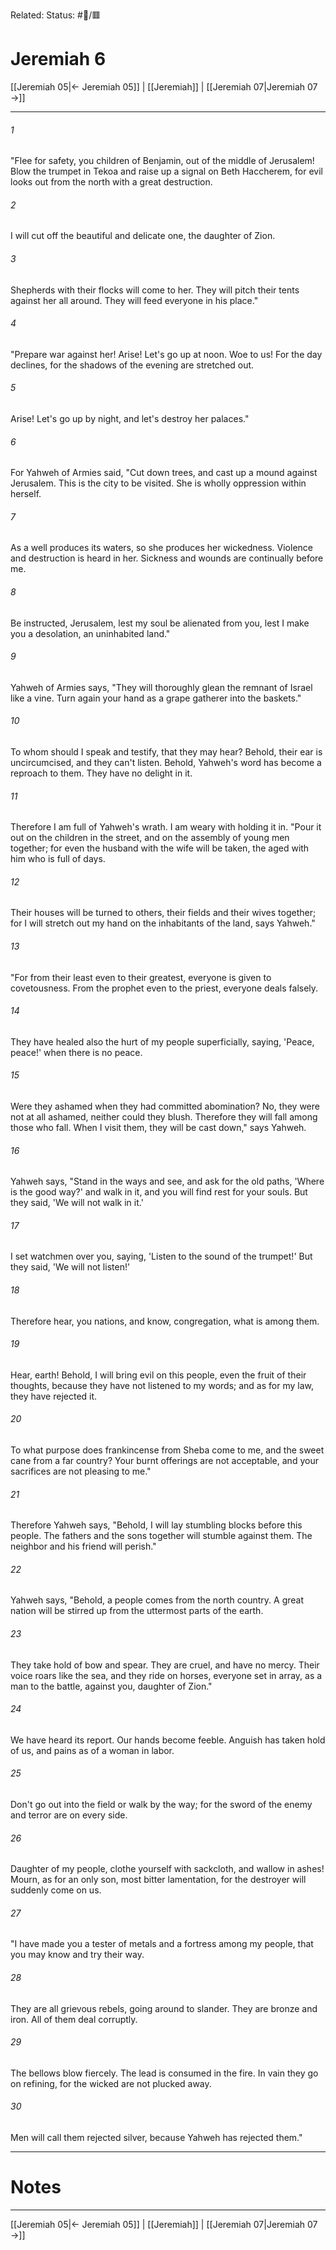 Related:
Status: #📖/🟥
# Jeremiah 6

[[Jeremiah 05|← Jeremiah 05]] | [[Jeremiah]] | [[Jeremiah 07|Jeremiah 07 →]]
***



###### 1 
"Flee for safety, you children of Benjamin, out of the middle of Jerusalem! Blow the trumpet in Tekoa and raise up a signal on Beth Haccherem, for evil looks out from the north with a great destruction. 

###### 2 
I will cut off the beautiful and delicate one, the daughter of Zion. 

###### 3 
Shepherds with their flocks will come to her. They will pitch their tents against her all around. They will feed everyone in his place." 

###### 4 
"Prepare war against her! Arise! Let's go up at noon. Woe to us! For the day declines, for the shadows of the evening are stretched out. 

###### 5 
Arise! Let's go up by night, and let's destroy her palaces." 

###### 6 
For Yahweh of Armies said, "Cut down trees, and cast up a mound against Jerusalem. This is the city to be visited. She is wholly oppression within herself. 

###### 7 
As a well produces its waters, so she produces her wickedness. Violence and destruction is heard in her. Sickness and wounds are continually before me. 

###### 8 
Be instructed, Jerusalem, lest my soul be alienated from you, lest I make you a desolation, an uninhabited land." 

###### 9 
Yahweh of Armies says, "They will thoroughly glean the remnant of Israel like a vine. Turn again your hand as a grape gatherer into the baskets." 

###### 10 
To whom should I speak and testify, that they may hear? Behold, their ear is uncircumcised, and they can't listen. Behold, Yahweh's word has become a reproach to them. They have no delight in it. 

###### 11 
Therefore I am full of Yahweh's wrath. I am weary with holding it in. "Pour it out on the children in the street, and on the assembly of young men together; for even the husband with the wife will be taken, the aged with him who is full of days. 

###### 12 
Their houses will be turned to others, their fields and their wives together; for I will stretch out my hand on the inhabitants of the land, says Yahweh." 

###### 13 
"For from their least even to their greatest, everyone is given to covetousness. From the prophet even to the priest, everyone deals falsely. 

###### 14 
They have healed also the hurt of my people superficially, saying, 'Peace, peace!' when there is no peace. 

###### 15 
Were they ashamed when they had committed abomination? No, they were not at all ashamed, neither could they blush. Therefore they will fall among those who fall. When I visit them, they will be cast down," says Yahweh. 

###### 16 
Yahweh says, "Stand in the ways and see, and ask for the old paths, 'Where is the good way?' and walk in it, and you will find rest for your souls. But they said, 'We will not walk in it.' 

###### 17 
I set watchmen over you, saying, 'Listen to the sound of the trumpet!' But they said, 'We will not listen!' 

###### 18 
Therefore hear, you nations, and know, congregation, what is among them. 

###### 19 
Hear, earth! Behold, I will bring evil on this people, even the fruit of their thoughts, because they have not listened to my words; and as for my law, they have rejected it. 

###### 20 
To what purpose does frankincense from Sheba come to me, and the sweet cane from a far country? Your burnt offerings are not acceptable, and your sacrifices are not pleasing to me." 

###### 21 
Therefore Yahweh says, "Behold, I will lay stumbling blocks before this people. The fathers and the sons together will stumble against them. The neighbor and his friend will perish." 

###### 22 
Yahweh says, "Behold, a people comes from the north country. A great nation will be stirred up from the uttermost parts of the earth. 

###### 23 
They take hold of bow and spear. They are cruel, and have no mercy. Their voice roars like the sea, and they ride on horses, everyone set in array, as a man to the battle, against you, daughter of Zion." 

###### 24 
We have heard its report. Our hands become feeble. Anguish has taken hold of us, and pains as of a woman in labor. 

###### 25 
Don't go out into the field or walk by the way; for the sword of the enemy and terror are on every side. 

###### 26 
Daughter of my people, clothe yourself with sackcloth, and wallow in ashes! Mourn, as for an only son, most bitter lamentation, for the destroyer will suddenly come on us. 

###### 27 
"I have made you a tester of metals and a fortress among my people, that you may know and try their way. 

###### 28 
They are all grievous rebels, going around to slander. They are bronze and iron. All of them deal corruptly. 

###### 29 
The bellows blow fiercely. The lead is consumed in the fire. In vain they go on refining, for the wicked are not plucked away. 

###### 30 
Men will call them rejected silver, because Yahweh has rejected them."

---
# Notes


***
[[Jeremiah 05|← Jeremiah 05]] | [[Jeremiah]] | [[Jeremiah 07|Jeremiah 07 →]]
